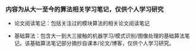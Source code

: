 ### 内容为从大一至今的算法相关学习笔记，仅供个人学习研究

* 论文阅读笔记：包括关注过的模块算法的相关论文阅读笔记

* 基础算法：包含大一到大三接触的机器学习/模式识别/图像处理的基础算法笔记。该基础算法笔记部分摘抄自课本/论文/博客，仅供个人学习研究。


